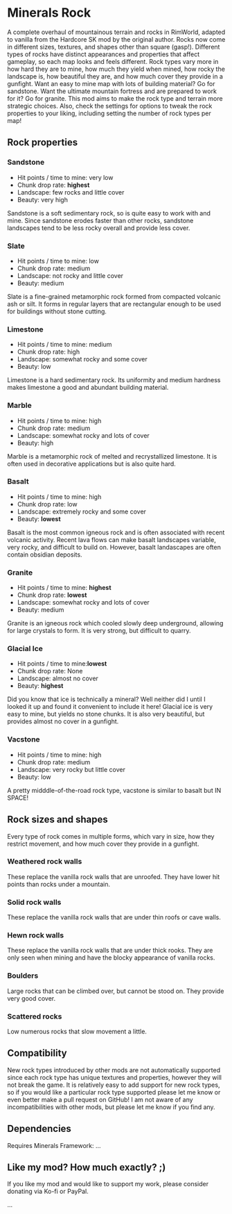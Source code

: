 # Minerals Rock

A complete overhaul of mountainous terrain and rocks in RimWorld, adapted to vanilla from the Hardcore SK mod by the original author.
Rocks now come in different sizes, textures, and shapes other than square (gasp!).
Different types of rocks have distinct appearances and properties that affect gameplay, so each map looks and feels different.
Rock types vary more in how hard they are to mine, how much they yield when mined, how rocky the landscape is, how beautiful they are, and how much cover they provide in a gunfight.
Want an easy to mine map with lots of building material? Go for sandstone.
Want the ultimate mountain fortress and are prepared to work for it? Go for granite.
This mod aims to make the rock type and terrain more strategic choices.
Also, check the settings for options to tweak the rock properties to your liking, including setting the number of rock types per map!

## Rock properties

### Sandstone

-   Hit points / time to mine: very low
-   Chunk drop rate: **highest**
-   Landscape: few rocks and little cover
-   Beauty: very high

Sandstone is a soft sedimentary rock, so is quite easy to work with and mine.
Since sandstone erodes faster than other rocks, sandstone landscapes tend to be less rocky overall and provide less cover.

### Slate

-   Hit points / time to mine: low
-   Chunk drop rate: medium
-   Landscape: not rocky and little cover
-   Beauty: medium

Slate is a fine-grained metamorphic rock formed from compacted volcanic ash or silt.
It forms in regular layers that are rectangular enough to be used for buildings without stone cutting.

### Limestone

-   Hit points / time to mine: medium
-   Chunk drop rate: high
-   Landscape: somewhat rocky and some cover
-   Beauty: low

Limestone is a hard sedimentary rock.
Its uniformity and medium hardness makes limestone a good and abundant building material.

### Marble

-   Hit points / time to mine: high
-   Chunk drop rate: medium
-   Landscape: somewhat rocky and lots of cover
-   Beauty: high

Marble is a metamorphic rock of melted and recrystallized limestone.
It is often used in decorative applications but is also quite hard.

### Basalt

-   Hit points / time to mine: high
-   Chunk drop rate: low
-   Landscape: extremely rocky and some cover
-   Beauty: **lowest**

Basalt is the most common igneous rock and is often associated with recent volcanic activity.
Recent lava flows can make basalt landscapes variable, very rocky, and difficult to build on.
However, basalt landascapes are often contain obsidian deposits.

### Granite

-   Hit points / time to mine: **highest**
-   Chunk drop rate: **lowest**
-   Landscape: somewhat rocky and lots of cover
-   Beauty: medium

Granite is an igneous rock which cooled slowly deep underground, allowing for large crystals to form.
It is very strong, but difficult to quarry.

### Glacial Ice

-   Hit points / time to mine:**lowest**
-   Chunk drop rate: None 
-   Landscape: almost no cover
-   Beauty: **highest**

Did you know that ice is technically a mineral?
Well neither did I until I looked it up and found it convenient to include it here!
Glacial ice is very easy to mine, but yields no stone chunks.
It is also very beautiful, but provides almost no cover in a gunfight.

### Vacstone

-   Hit points / time to mine: high
-   Chunk drop rate: medium
-   Landscape: very rocky but little cover
-   Beauty: low

A pretty midddle-of-the-road rock type, vacstone is similar to basalt but IN SPACE!

## Rock sizes and shapes

Every type of rock comes in multiple forms, which vary in size, how they restrict movement, and how much cover they provide in a gunfight.

### Weathered rock walls

These replace the vanilla rock walls that are unroofed.
They have lower hit points than rocks under a mountain.

### Solid rock walls

These replace the vanilla rock walls that are under thin roofs or cave walls.

### Hewn rock walls

These replace the vanilla rock walls that are under thick rooks.
They are only seen when mining and have the blocky appearance of vanilla rocks.

### Boulders

Large rocks that can be climbed over, but cannot be stood on.
They provide very good cover.

### Scattered rocks

Low numerous rocks that slow movement a little.


## Compatibility

New rock types introduced by other mods are not automatically supported since each rock type has unique textures and properties, however they will not break the game.
It is relatively easy to add support for new rock types, so if you would like a particular rock type supported please let me know or even better make a pull request on GitHub!
I am not aware of any incompatibilities with other mods, but please let me know if you find any.

## Dependencies

Requires Minerals Framework: ...

## Like my mod? How much exactly? ;)

If you like my mod and would like to support my work, please consider donating via Ko-fi or PayPal.

...
